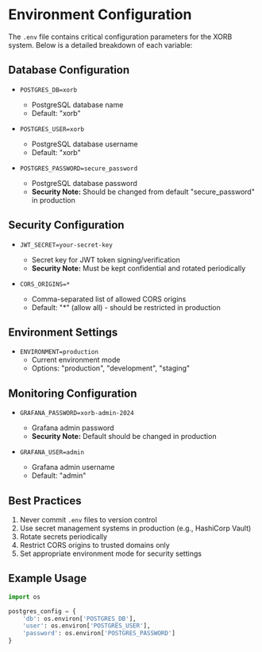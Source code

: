 #  Environment Configuration

The `.env` file contains critical configuration parameters for the XORB system. Below is a detailed breakdown of each variable:

##  Database Configuration
- `POSTGRES_DB=xorb`
  - PostgreSQL database name
  - Default: "xorb"

- `POSTGRES_USER=xorb`
  - PostgreSQL database username
  - Default: "xorb"

- `POSTGRES_PASSWORD=secure_password`
  - PostgreSQL database password
  - **Security Note:** Should be changed from default "secure_password" in production

##  Security Configuration
- `JWT_SECRET=your-secret-key`
  - Secret key for JWT token signing/verification
  - **Security Note:** Must be kept confidential and rotated periodically

- `CORS_ORIGINS=*`
  - Comma-separated list of allowed CORS origins
  - Default: "*" (allow all) - should be restricted in production

##  Environment Settings
- `ENVIRONMENT=production`
  - Current environment mode
  - Options: "production", "development", "staging"

##  Monitoring Configuration
- `GRAFANA_PASSWORD=xorb-admin-2024`
  - Grafana admin password
  - **Security Note:** Default should be changed in production

- `GRAFANA_USER=admin`
  - Grafana admin username
  - Default: "admin"

##  Best Practices
1. Never commit `.env` files to version control
2. Use secret management systems in production (e.g., HashiCorp Vault)
3. Rotate secrets periodically
4. Restrict CORS origins to trusted domains only
5. Set appropriate environment mode for security settings

##  Example Usage
```python
import os

postgres_config = {
    'db': os.environ['POSTGRES_DB'],
    'user': os.environ['POSTGRES_USER'],
    'password': os.environ['POSTGRES_PASSWORD']
}
```